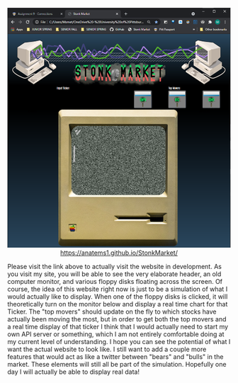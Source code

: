 <p align="center">
<img src="https://github.com/anatems1/StonkMarket/blob/5dedb46fa4fd7c17f0566e5b5de7a7186aec851a/screenshots/preview.PNG" width="800px"/>
<br />
<a href="https://anatems1.github.io/StonkMarket/" target="_blank">https://anatems1.github.io/StonkMarket/</a>
</p>

<p>
Please visit the link above to actually visit the website in development. As you visit my site, you will be able to see the very elaborate header, an old computer monitor, and various floppy disks floating across the screen. Of course, the idea of this website right now is just to be a simulation of what I would actually like to display. When one of the floppy disks is clicked, it will theoretically turn on the monitor below and display a real time chart for that Ticker. The "top movers" should update on the fly to which stocks have actually been moving the most, but in order to get both the top movers and a real time display of that ticker I think that I would actually need to start my own API server or something, which I am not entirely comfortable doing at my current level of understanding. I hope you can see the potential of what I want the actual website to look like. I still want to add a couple more features that would act as like a twitter between "bears" and "bulls" in the market. These elements will still all be part of the simulation. Hopefully one day I will actually be able to display real data!
</p>
